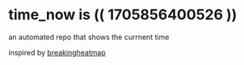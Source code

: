 # time_now is (( 1705856400526 ))

an automated repo that shows the currnent time

inspired by [breakingheatmap](https://github.com/breakingheatmap/breakingheatmap)